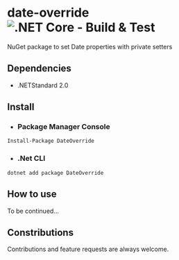 # date-override ![.NET Core - Build & Test](https://github.com/raschmitt/date-override/workflows/.NET%20Core%20-%20Build%20&%20Test/badge.svg)
NuGet package to set Date properties with private setters

## Dependencies

- .NETStandard 2.0

## Install

- ### Package Manager Console

`Install-Package DateOverride`

- ### .Net CLI

`dotnet add package DateOverride`

## How to use

To be continued...

## Constributions

  Contributions and feature requests are always welcome.
